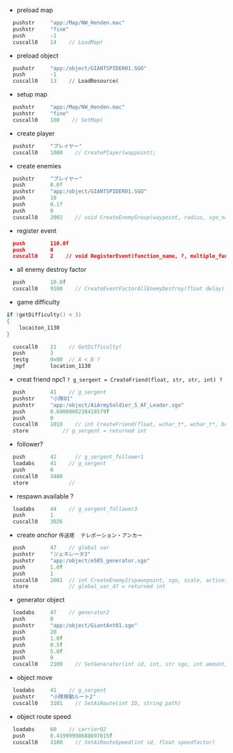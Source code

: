 
+ preload map
```cs
  pushstr     "app:/Map/NW_Henden.mac"
  pushstr     "fine"
  push        -1
  cuscall0    14    // LoadMap(
```

- preload object
```py
  pushstr     "app:/object/GIANTSPIDER01.SGO"
  push        -1
  cuscall0    13    // LoadResource(
```

+ setup map
```js
  pushstr     "app:/Map/NW_Henden.mac"
  pushstr     "fine"
  cuscall0    100    // SetMap(
```

+ create player
```c
  pushstr     "プレイヤー"
  cuscall0    1000    // CreatePlayer(waypoint);
```

- create enemies
```java
  pushstr     "プレイヤー"
  push        0.0f
  pushstr     "app:/object/GIANTSPIDER01.SGO"
  push        10
  push        0.1f
  push        0
  cuscall0    2002    // void CreateEnemyGroup(waypoint, radius, sgo_name, count, health_scale, has_aggro);
```

- register event
```json
  push        110.0f
  push        0
  cuscall0    2    // void RegisterEvent(function_name, ?, multiple_functions_per_event(?));
```

- all enemy destroy factor
```cpp
  push        10.0f
  cuscall0    9100    // CreateEventFactorAllEnemyDestroy(float delay)
```

- game difficulty
```c
if (getDifficulty() < 3)
{
    locaiton_1130
}
```  
```c
  cuscall0    21    // GetDifficulty(
  push        3
  testg       0x00  // A < B ?
  jmpf        location_1130
```

- creat friend npc1
```? g_sergent = CreateFriend(float, str, str, int) ?```  
```c
  push        41    // g_sergent
  pushstr     "小隊01"
  pushstr     "app:/object/AiArmySoldier_S_AF_Leader.sgo"
  push        0.6000000238418579f
  push        0
  cuscall0    1010    // int CreateFriend(float, wchar_t*, wchar_t*, bool);
  store           // g_sergent = returned int
```

- follower?
```c
  push        42      // g_sergent_follower1
  loadabs     41    // g_sergent
  push        0
  cuscall0    3400
  store             // 
```

- respawn available ?
```c
  loadabs     44    // g_sergent_follower3
  push        1
  cuscall0    3026
```

- create *anchor* ```传送塔  テレポーション・アンカー```  
```c
  push        47    // global var
  pushstr     "ジェネレータ3"
  pushstr     "app:/object/e505_generator.sgo"
  push        1.0f
  push        1
  cuscall0    2001  // int CreateEnemy2(spawnpoint, sgo, scale, active)
  store             // global_var_47 = returned int
```

- generator object
```c
  loadabs     47    // generator2
  push        0
  pushstr     "app:/object/GiantAnt01.sgo"
  push        20
  push        1.0f
  push        0.5f
  push        5.0f
  push        0
  cuscall0    2100    // SetGenerator(int id, int, str sgo, int amount, float hpScale, float rate, float interval, bool)
```

- object move
```c
  loadabs     41    // g_sergent
  pushstr     "小隊移動ルート2"
  cuscall0    3101    // SetAiRoute(int ID, string path)
```

- object route speed
```c
  loadabs     60    // carrier02
  push        0.41999998688697815f
  cuscall0    3100    // SetAiRouteSpeed(int id, float speedfactor)
```